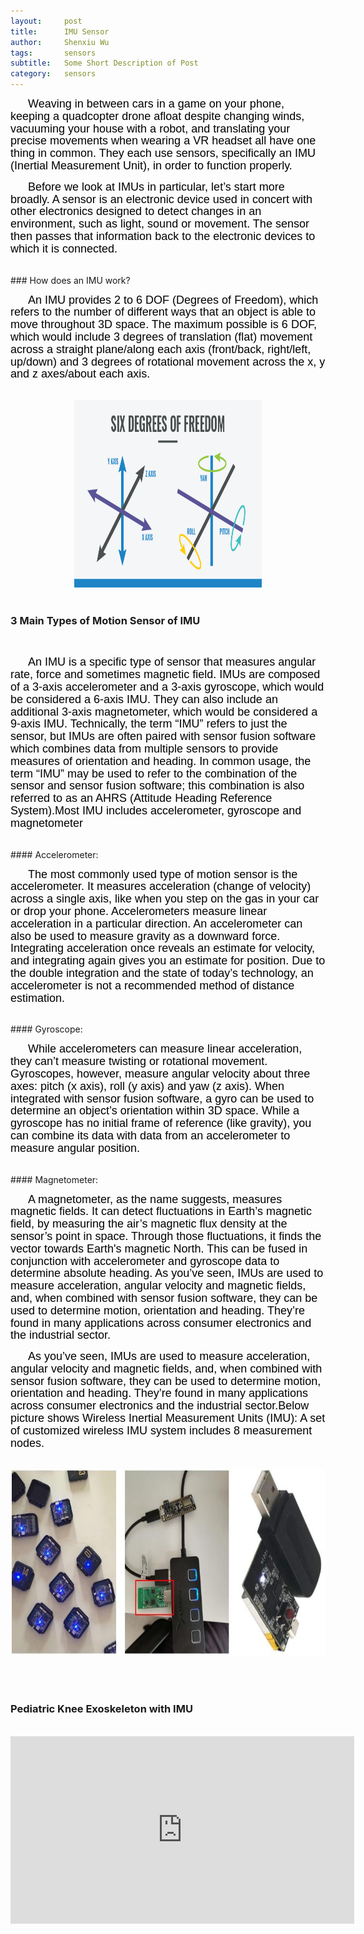 ```yaml
---
layout:     post
title:      IMU Sensor
author:     Shenxiu Wu
tags: 		sensors
subtitle:  	Some Short Description of Post
category:   sensors
---
```

<!-- Start Writing Below in Markdown -->

<p style="text-indent:2em"><font face="Arial" color = "black" size="4" style="line-height: 1.1">
Weaving in between cars in a game on your phone, keeping a quadcopter drone afloat despite changing winds, vacuuming your house with a robot, and translating your precise movements when wearing a VR headset all have one thing in common. They each use sensors, specifically an IMU (Inertial Measurement Unit), in order to function properly.
</font></p>
<p style="text-indent:2em"><font face="Arial" color = "black" size="4" style="line-height: 1.1">
Before we look at IMUs in particular, let’s start more broadly. A sensor is an electronic device used in concert with other electronics designed to detect changes in an environment, such as light, sound or movement. The sensor then passes that information back to the electronic devices to which it is connected.</font></p>
<br>
### How does an IMU work?
<br>
<p style="text-indent:2em"><font face="Arial" color = "black" size="4" style="line-height: 1.1">
An IMU provides 2 to 6 DOF (Degrees of Freedom), which refers to the number of different ways that an object is able to move throughout 3D space. The maximum possible is 6 DOF, which would include 3 degrees of translation (flat) movement across a straight plane/along each axis (front/back, right/left, up/down) and 3 degrees of rotational movement across the x, y and z axes/about each axis.</font></p>
<br>
<div align="center"><img width="300" height="300" src="/images/toolbox/sensors/imu2.jpg"></div>
<br>

### 3 Main Types of Motion Sensor of IMU
<br>
<p style="text-indent:2em"><font face="Arial" color = "black" size="4" style="line-height: 1.1">
An IMU is a specific type of sensor that measures angular rate, force and sometimes magnetic field. IMUs are composed of a 3-axis accelerometer and a 3-axis gyroscope, which would be considered a 6-axis IMU. They can also include an additional 3-axis magnetometer, which would be considered a 9-axis IMU. Technically, the term “IMU” refers to just the sensor, but IMUs are often paired with sensor fusion software which combines data from multiple sensors to provide measures of orientation and heading. In common usage, the term “IMU” may be used to refer to the combination of the sensor and sensor fusion software; this combination is also referred to as an AHRS (Attitude Heading Reference System).Most IMU includes accelerometer, gyroscope and magnetometer</font></p>
<br>
#### Accelerometer: 
<br>
<p style="text-indent:2em"><font face="Arial" color = "black" size="4" style="line-height: 1.1">
The most commonly used type of motion sensor is the accelerometer. It measures acceleration (change of velocity) across a single axis, like when you step on the gas in your car or drop your phone. Accelerometers measure linear acceleration in a particular direction. An accelerometer can also be used to measure gravity as a downward force. Integrating acceleration once reveals an estimate for velocity, and integrating again gives you an estimate for position. Due to the double integration and the state of today’s technology, an accelerometer is not a recommended method of distance estimation.</font></p>
<br>
#### Gyroscope: 
<br>
<p style="text-indent:2em"><font face="Arial" color = "black" size="4" style="line-height: 1.1">
While accelerometers can measure linear acceleration, they can’t measure twisting or rotational movement. Gyroscopes, however, measure angular velocity about three axes: pitch (x axis), roll (y axis) and yaw (z axis). When integrated with sensor fusion software, a gyro can be used to determine an object’s orientation within 3D space. While a gyroscope has no initial frame of reference (like gravity), you can combine its data with data from an accelerometer to measure angular position.</font></p> 
<br>
#### Magnetometer: 
<br>
<p style="text-indent:2em"><font face="Arial" color = "black" size="4" style="line-height: 1.1">
A magnetometer, as the name suggests, measures magnetic fields. It can detect fluctuations in Earth’s magnetic field, by measuring the air’s magnetic flux density at the sensor’s point in space. Through those fluctuations, it finds the vector towards Earth's magnetic North. This can be fused in conjunction with accelerometer and gyroscope data to determine absolute heading. As you’ve seen, IMUs are used to measure acceleration, angular velocity and magnetic fields, and, when combined with sensor fusion software, they can be used to determine motion, orientation and heading. They’re found in many applications across consumer electronics and the industrial sector.</font></p> 

<p style="text-indent:2em"><font face="Arial" color = "black" size="4" style="line-height: 1.1">
As you’ve seen, IMUs are used to measure acceleration, angular velocity and magnetic fields, and, when combined with sensor fusion software, they can be used to determine motion, orientation and heading. They’re found in many applications across consumer electronics and the industrial sector.Below picture shows Wireless Inertial Measurement Units (IMU): A set of customized wireless IMU system includes 8 measurement nodes. 
</font></p>
<br>

<div align="center"><img width="600" height="300" src="/images/toolbox/sensors/imu1.jpg"></div>



<!--<img align="right" src="/images/toolbox/sensors/IMU.jpg"/>-->
<!--An IMU is a specific type of sensor that measures angular rate-->

<!--<div align="center"><img width="150" height="150" src="/images/wireless IMU.jpg"></div>-->
<!--
![wireless IMU](/images/wireless IMU.jpg)
-->
<!--
<div style="text-align: center"> 
<img src="/images/wireless IMU.jpg"/> 
</div>
-->


<br><br>
### Pediatric Knee Exoskeleton with IMU 
<br>
<div align="center">
<iframe width="550" height="300"  src="https://www.youtube.com/embed/tY8Uc9pHUWg" frameborder="0" allow="autoplay; encrypted-media" allowfullscreen> </iframe>
</div>
<br><br>
<!--
Some of the information contained in this web site includes intellectual property covered by both issued and pending patent applications. It is intended solely for research, educational and scholarly purposes by not-for-profit research organizations. If you have interest in specific technologies for commercial applications, please contact us [here](/contact.html).
-->

